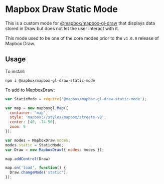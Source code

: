 # Mapbox Draw Static Mode

This is a custom mode for [@mapbox/mapbox-gl-draw](https://github.com/mapbox/mapbox-gl-draw) that displays data stored in Draw but does not let the user interact with it.

This mode used to be one of the core modes prior to the `v1.0.0` release of Mapbox Draw.

## Usage

To install:

`npm i @mapbox/mapbox-gl-draw-static-mode`

To add to MapboxDraw:

```js
var StaticMode = require('@mapbox/mapbox-gl-draw-static-mode');

var map = new mapboxgl.Map({
  container: 'map',
  style: 'mapbox://styles/mapbox/streets-v8',
  center: [40, -74.50],
  zoom: 9
});

var modes = MapboxDraw.modes;
modes.static = StaticMode;
var Draw = new MapboxDraw({ modes: modes });

map.addControl(Draw)

map.on('load', function() {
  Draw.changeMode('static');
});
```



